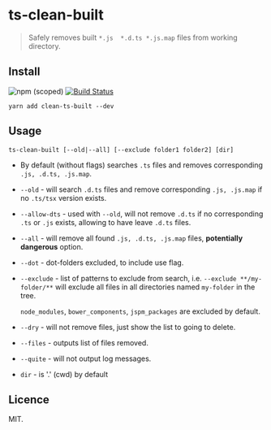 # ts-clean-built

> Safely removes built `*.js  *.d.ts *.js.map` files from working directory.

## Install

![npm (scoped)](https://img.shields.io/npm/v/ts-clean-built.svg?maxAge=86400) [![Build Status](https://travis-ci.com/whitecolor/ts-clean-built.svg?branch=master)](https://travis-ci.org/whitecolor/ts-clean-built)

```
yarn add clean-ts-built --dev
```

## Usage

```
ts-clean-built [--old|--all] [--exclude folder1 folder2] [dir]
```

- By default (without flags) searches `.ts` files and removes corresponding `.js, .d.ts, .js.map`.

- `--old` - will search `.d.ts` files and remove corresponding `.js, .js.map` if no `.ts/tsx` version exists.

- `--allow-dts` - used with `--old`, will not remove `.d.ts` if no corresponding `.ts` or `.js` exists, allowing to have leave `.d.ts` files.

- `--all` - will remove all found `.js, .d.ts, .js.map` files, **potentially dangerous** option.

- `--dot` - dot-folders excluded, to include use  flag.

- `--exclude` - list of patterns to exclude from search, i.e. `--exclude **/my-folder/**` will exclude all files in all directories named `my-folder` in the tree.

  `node_modules`, `bower_components`, `jspm_packages` are excluded by default.

- `--dry` - will not remove files, just show the list to going to delete.

- `--files` - outputs list of files removed.

- `--quite` - will not output log messages.

- `dir` - is '.' (cwd) by default


## Licence

MIT.
